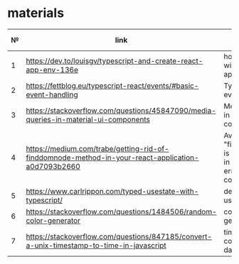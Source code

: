 # materials
| № | link | desc | additional info |
| ---| --- | --- | --- |
| 1 | https://dev.to/louisgv/typescript-and-create-react-app-env-136e | how to deal with react-app-env.d.ts | helped |
| 2 | https://fettblog.eu/typescript-react/events/#basic-event-handling | Typescript event handling | helped |
| 3 | https://stackoverflow.com/questions/45847090/media-queries-in-material-ui-components | Media queries in Material-ui components | |
| 4 | https://medium.com/trabe/getting-rid-of-finddomnode-method-in-your-react-application-a0d7093b2660 | Avoiding "findDOMNode is deprecated in StrictMode" error in console | |
| 5 | https://www.carlrippon.com/typed-usestate-with-typescript/ | definig useState types | |
| 6 | https://stackoverflow.com/questions/1484506/random-color-generator | color generator ||
| 7 | https://stackoverflow.com/questions/847185/convert-a-unix-timestamp-to-time-in-javascript | time convertingfrom darksky api | |